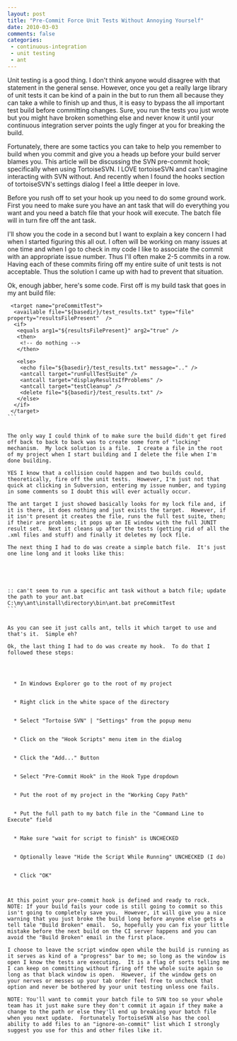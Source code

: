 ```yaml
---
layout: post
title: "Pre-Commit Force Unit Tests Without Annoying Yourself"
date: 2010-03-03
comments: false
categories:
 - continuous-integration
 - unit testing
 - ant
---
```

Unit testing is a good thing. I don't think anyone would disagree with that
statement in the general sense. However, once you get a really large library
of unit tests it can be kind of a pain in the but to run them all because they
can take a while to finish up and thus, it is easy to bypass the all important
test build before committing changes. Sure, you run the tests you just wrote
but you might have broken something else and never know it until your
continuous integration server points the ugly finger at you for breaking the
build.  
  
Fortunately, there are some tactics you can take to help you remember to build
when you commit and give you a heads up before your build server blames you.
This article will be discussing the SVN pre-commit hook; specifically when
using TortoiseSVN. I LOVE tortoiseSVN and can't imagine interacting with SVN
without. And recently when I found the hooks section of tortoiseSVN's settings
dialog I feel a little deeper in love.  
  
Before you rush off to set your hook up you need to do some ground work. First
you need to make sure you have an ant task that will do everything you want
and you need a batch file that your hook will execute. The batch file will in
turn fire off the ant task.  
  
I'll show you the code in a second but I want to explain a key concern I had
when I started figuring this all out. I often will be working on many issues
at one time and when I go to check in my code I like to associate the commit
with an appropriate issue number. Thus I'll often make 2-5 commits in a row.
Having each of these commits firing off my entire suite of unit tests is not
acceptable. Thus the solution I came up with had to prevent that situation.  
  
Ok, enough jabber, here's some code. First off is my build task that goes in
my ant build file:  

    
    
      
     <target name="preCommitTest">  
      <available file="${basedir}/test_results.txt" type="file" property="resultsFilePresent"  />  
      <if>  
       <equals arg1="${resultsFilePresent}" arg2="true" />  
       <then>  
        <!-- do nothing -->  
       </then>  
      
       <else>  
        <echo file="${basedir}/test_results.txt" message=".." />  
        <antcall target="runFullTestSuite" />  
        <antcall target="displayResultsIfProblems" />  
        <antcall target="testCleanup" />  
        <delete file="${basedir}/test_results.txt" />  
       </else>  
      </if>   
     </target>  
    ```
      
      
    The only way I could think of to make sure the build didn't get fired off back to back to back was to create some form of "locking" mechanism.  My lock solution is a file.  I create a file in the root of my project when I start building and I delete the file when I'm done building.   
      
    YES I know that a collision could happen and two builds could, theoretically, fire off the unit tests.  However, I'm just not that quick at clicking in Subversion, entering my issue number, and typing in some comments so I doubt this will ever actually occur.  
      
    The ant target I just showed basically looks for my lock file and, if it is there, it does nothing and just exists the target.  However, if it isn't present it creates the file, runs the full test suite, then; if their are problems; it pops up an IE window with the full JUNIT result set.  Next it cleans up after the tests (getting rid of all the .xml files and stuff) and finally it deletes my lock file.  
      
    The next thing I had to do was create a simple batch file.  It's just one line long and it looks like this:  
      
    
    
    
      
    :: can't seem to run a specific ant task without a batch file; update the path to your ant.bat  
    C:\my\ant\install\directory\bin\ant.bat preCommitTest  
    ```
      
      
    As you can see it just calls ant, tells it which target to use and that's it.  Simple eh?  
      
    Ok, the last thing I had to do was create my hook.  To do that I followed these steps:  
    
    
      
    
      * In Windows Explorer go to the root of my project
      
    
      * Right click in the white space of the directory
      
    
      * Select "Tortoise SVN" | "Settings" from the popup menu
      
    
      * Click on the "Hook Scripts" menu item in the dialog
      
    
      * Click the "Add..." Button
      
    
      * Select "Pre-Commit Hook" in the Hook Type dropdown
      
    
      * Put the root of my project in the "Working Copy Path"
      
    
      * Put the full path to my batch file in the "Command Line to Execute" field
      
    
      * Make sure "wait for script to finish" is UNCHECKED
      
    
      * Optionally leave "Hide the Script While Running" UNCHECKED (I do)
      
    
      * Click "OK"
      
      
      
    At this point your pre-commit hook is defined and ready to rock.  NOTE: If your build fails your code is still going to commit so this isn't going to completely save you.  However, it will give you a nice warning that you just broke the build long before anyone else gets a tell tale "Build Broken" email.  So, hopefully you can fix your little mistake before the next build on the CI server happens and you can avoid the "Build Broken" email in the first place.  
      
    I choose to leave the script window open while the build is running as it serves as kind of a "progress" bar to me; so long as the window is open I know the tests are executing.  It is a flag of sorts telling me I can keep on committing without firing off the whole suite again so long as that black window is open.  However, if the window gets on your nerves or messes up your tab order feel free to uncheck that option and never be bothered by your unit testing unless one fails.  
      
    NOTE: You'll want to commit your batch file to SVN too so your whole team has it just make sure they don't commit it again if they make a change to the path or else they'll end up breaking your batch file when you next update.  Fortunately TortoiseSVN also has the cool ability to add files to an "ignore-on-commit" list which I strongly suggest you use for this and other files like it.
    
    
    

